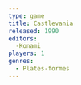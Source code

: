 ```yaml
---
type: game
title: Castlevania
released: 1990
editors: 
  -Konami
players: 1
genres:
  - Plates-formes
---
```

